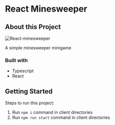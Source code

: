 # React Minesweeper

## About this Project
![React-minesweeper](https://user-images.githubusercontent.com/48294756/153354667-13402769-248b-403e-b27b-84be40f5d09e.png)

A simple minesweeper minigame

### Built with

- Typescript
- React


## Getting Started

Steps to run this project:

1. Run `npm i` command in client directories
2. Run `npm run start` command in client directories
